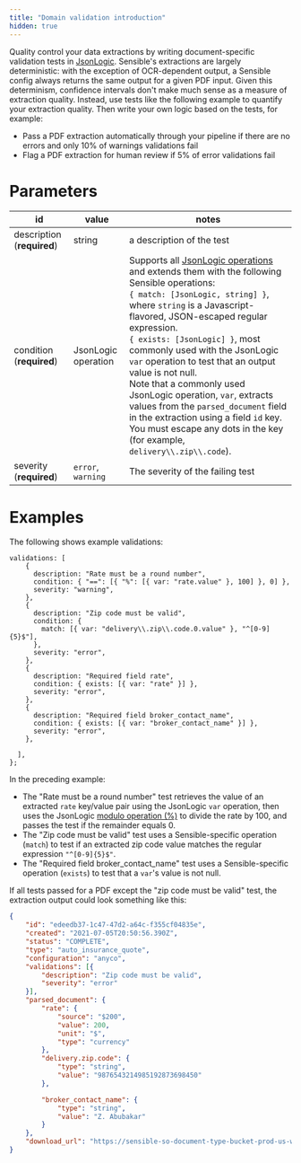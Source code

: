 ```yaml
---
title: "Domain validation introduction"
hidden: true
---
```


 

Quality control your data extractions by writing document-specific validation tests in  [JsonLogic](https://jsonlogic.com/).  Sensible's extractions are largely deterministic:  with the exception of OCR-dependent output, a Sensible config always returns the same output for a given PDF input. Given this determinism, confidence intervals don't make much sense as a measure of extraction quality. Instead, use tests like the following example to quantify your extraction quality. Then write your own logic based on the tests, for example:

- Pass a PDF extraction automatically through your pipeline if there are no errors and only 10% of warnings validations fail
- Flag a PDF extraction for human review if 5% of error validations fail



Parameters
====

| id                         | value               | notes                                                        |
| -------------------------- | ------------------- | ------------------------------------------------------------ |
| description (**required**) | string              | a description of the test                                    |
| condition (**required**)   | JsonLogic operation | Supports all [JsonLogic operations](https://jsonlogic.com/operations.html)  and extends them with the following Sensible operations:<br/> `{ match: [JsonLogic, string] }`, where `string` is a Javascript-flavored, JSON-escaped regular expression.<br>`{ exists: [JsonLogic] }`, most commonly used with the JsonLogic `var`  operation to test that an output value is not null.<br/>Note that a commonly used JsonLogic operation, `var`, extracts values from the `parsed_document` field in the extraction using a field `id` key. You must escape any dots in the key (for example, `delivery\\.zip\\.code`). |
| severity (**required**)    | `error`, `warning`  | The severity of the failing test                             |

Examples
====

The following shows example validations:

```
validations: [
    {
      description: "Rate must be a round number",
      condition: { "==": [{ "%": [{ var: "rate.value" }, 100] }, 0] },
      severity: "warning",
    },
    {
      description: "Zip code must be valid",
      condition: {
        match: [{ var: "delivery\\.zip\\.code.0.value" }, "^[0-9]{5}$"],
      },
      severity: "error",
    },
    {
      description: "Required field rate",
      condition: { exists: [{ var: "rate" }] },
      severity: "error",
    },
    {
      description: "Required field broker_contact_name",
      condition: { exists: [{ var: "broker_contact_name" }] },
      severity: "error",
    },

  ],
};
```

In the preceding example: 

- The "Rate must be a round number" test retrieves the value of an extracted `rate` key/value pair using the JsonLogic `var` operation, then uses the JsonLogic [modulo operation (%)](https://jsonlogic.com/operations.html#%25/) to divide the rate by 100, and passes the test if the remainder equals 0. 
- The "Zip code must be valid" test uses a Sensible-specific operation (`match`) to test if an extracted zip code value matches the regular expression `"^[0-9]{5}$"`.
- The "Required field broker_contact_name" test uses a Sensible-specific operation (`exists`) to test that a `var`'s value is not null.

  

If all tests passed for a PDF except the "zip code must be valid" test, the extraction output could look something like this:

```json
{
	"id": "edeedb37-1c47-47d2-a64c-f355cf04835e",
	"created": "2021-07-05T20:50:56.390Z",
	"status": "COMPLETE",
	"type": "auto_insurance_quote",
	"configuration": "anyco",
	"validations": [{
		"description": "Zip code must be valid",
		"severity": "error"
	}],
	"parsed_document": {
		"rate": {
			"source": "$200",
			"value": 200,
			"unit": "$",
			"type": "currency"
		},
		"delivery.zip.code": {
			"type": "string",
			"value": "9876543214985192873698450"
		},

		"broker_contact_name": {
			"type": "string",
			"value": "Z. Abubakar"
		}
	},
	"download_url": "https://sensible-so-document-type-bucket-prod-us-west-2.s3.us-west-2.amazonaws.com/sensible/fc3484c5-3f35-4129-bb29-0ad1291ee9f8/EXTRACTION/edeedb37-1c47-47d2-a64c-f355cf04835e.pdf?AWSAccessKeyId=REDACTED&Expires=1625519233&Signature=REDACTEDD&x-amz-security-token=REDACTED"
}
```



